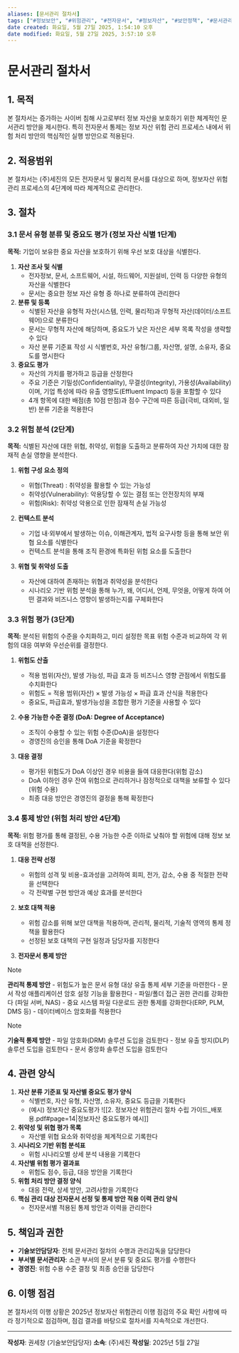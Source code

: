 ```yaml
---
aliases: [문서관리 절차서]
tags: ["#정보보안", "#위험관리", "#전자문서", "#정보자산", "#보안정책", "#문서관리", "#절차서"]
date created: 화요일, 5월 27일 2025, 1:54:10 오후
date modified: 화요일, 5월 27일 2025, 3:57:10 오후
---
```


# 문서관리 절차서


## 1. 목적

본 절차서는 증가하는 사이버 침해 사고로부터 정보 자산을 보호하기 위한 체계적인 문서관리 방안을 제시한다. 특히 전자문서 통제는 정보 자산 위험 관리 프로세스 내에서 위험 처리 방안의 핵심적인 실행 방안으로 적용된다.

## 2. 적용범위

본 절차서는 (주)세진의 모든 전자문서 및 물리적 문서를 대상으로 하며, 정보자산 위험관리 프로세스의 4단계에 따라 체계적으로 관리한다.

## 3. 절차

### 3.1 문서 유형 분류 및 중요도 평가 (정보 자산 식별 1단계)

**목적:** 기업이 보유한 중요 자산을 보호하기 위해 우선 보호 대상을 식별한다.

1. **자산 조사 및 식별**
    - 전자정보, 문서, 소프트웨어, 시설, 하드웨어, 지원설비, 인력 등 다양한 유형의 자산을 식별한다
    - 문서는 중요한 정보 자산 유형 중 하나로 분류하여 관리한다
2. **분류 및 등록**
    - 식별된 자산을 유형적 자산(시스템, 인력, 물리적)과 무형적 자산(데이터/소프트웨어)으로 분류한다
    - 문서는 무형적 자산에 해당하며, 중요도가 낮은 자산은 세부 목록 작성을 생략할 수 있다
    - 자산 분류 기준표 작성 시 식별번호, 자산 유형/그룹, 자산명, 설명, 소유자, 중요도를 명시한다
3. **중요도 평가**
    - 자산의 가치를 평가하고 등급을 산정한다
    - 주요 기준은 기밀성(Confidentiality), 무결성(Integrity), 가용성(Availability)이며, 기업 특성에 따라 유출 영향도(Effluent Impact) 등을 포함할 수 있다
    - 4개 항목에 대한 배점(총 10점 만점)과 점수 구간에 따른 등급(극비, 대외비, 일반) 분류 기준을 적용한다

### 3.2 위험 분석 (2단계)

**목적:** 식별된 자산에 대한 위협, 취약성, 위험을 도출하고 분류하여 자산 가치에 대한 잠재적 손실 영향을 분석한다.

1. **위험 구성 요소 정의**
    - 위협(Threat) : 취약성을 활용할 수 있는 가능성
    - 취약성(Vulnerability): 악용당할 수 있는 결점 또는 안전장치의 부재
    - 위험(Risk): 취약성 악용으로 인한 잠재적 손실 가능성

2. **컨텍스트 분석**
    - 기업 내·외부에서 발생하는 이슈, 이해관계자, 법적 요구사항 등을 통해 보안 위협 요소를 식별한다
    - 컨텍스트 분석을 통해 조직 환경에 특화된 위험 요소를 도출한다

3. **위협 및 취약성 도출**
    - 자산에 대하여 존재하는 위협과 취약성을 분석한다
    - 시나리오 기반 위험 분석을 통해 누가, 왜, 어디서, 언제, 무엇을, 어떻게 하여 어떤 결과와 비즈니스 영향이 발생하는지를 구체화한다

### 3.3 위험 평가 (3단계)

**목적:** 분석된 위험의 수준을 수치화하고, 미리 설정한 목표 위험 수준과 비교하여 각 위험의 대응 여부와 우선순위를 결정한다.

1. **위험도 산출**
    - 적용 범위(자산), 발생 가능성, 파급 효과 등 비즈니스 영향 관점에서 위험도를 수치화한다
    - 위험도 = 적용 범위(자산) × 발생 가능성 × 파급 효과 산식을 적용한다
    - 중요도, 파급효과, 발생가능성을 조합한 평가 기준을 사용할 수 있다

2. **수용 가능한 수준 결정 (DoA: Degree of Acceptance)**
    - 조직이 수용할 수 있는 위험 수준(DoA)을 설정한다
    - 경영진의 승인을 통해 DoA 기준을 확정한다

3. **대응 결정**
    - 평가된 위험도가 DoA 이상인 경우 비용을 들여 대응한다(위험 감소)
    - DoA 이하인 경우 잔여 위험으로 관리하거나 잠정적으로 대책을 보류할 수 있다(위험 수용)
    - 최종 대응 방안은 경영진의 결정을 통해 확정한다

### 3.4 통제 방안 (위험 처리 방안 4단계)

**목적:** 위험 평가를 통해 결정된, 수용 가능한 수준 이하로 낮춰야 할 위험에 대해 정보 보호 대책을 선정한다.

1. **대응 전략 선정**
    - 위험의 성격 및 비용-효과성을 고려하여 회피, 전가, 감소, 수용 중 적절한 전략을 선택한다
    - 각 전략별 구현 방안과 예상 효과를 분석한다

2. **보호 대책 적용**
    - 위험 감소를 위해 보안 대책을 적용하며, 관리적, 물리적, 기술적 영역의 통제 정책을 활용한다
    - 선정된 보호 대책의 구현 일정과 담당자를 지정한다

3. **전자문서 통제 방안**

> [!Note]
> **관리적 통제 방안**
>     - 위험도가 높은 문서 유형 대상 유출 통제 세부 기준을 마련한다
>     - 문서 작성 애플리케이션 암호 설정 기능을 활용한다
>     - 파일/폴더 접근 권한 관리를 강화한다 (파일 서버, NAS)
>     - 중요 시스템 파일 다운로드 권한 통제를 강화한다(ERP, PLM, DMS 등)
>     - 데이터베이스 암호화를 적용한다
> 

> [!Note]
> **기술적 통제 방안**
>     - 파일 암호화(DRM) 솔루션 도입을 검토한다
>     - 정보 유출 방지(DLP) 솔루션 도입을 검토한다
>     - 문서 중앙화 솔루션 도입을 검토한다

## 4. 관련 양식

1. **자산 분류 기준표 및 자산별 중요도 평가 양식**
    - 식별번호, 자산 유형, 자산명, 소유자, 중요도 등급을 기록한다
    - (예시) 정보자산 중요도평가 ![[2. 정보자산 위험관리 절차 수립 가이드_배포용.pdf#page=14|정보자산 중요도평가 예시]]
2. **취약성 및 위협 평가 목록**
    - 자산별 위협 요소와 취약성을 체계적으로 기록한다
3. **시나리오 기반 위험 분석표**
    - 위험 시나리오별 상세 분석 내용을 기록한다
4. **자산별 위험 평가 결과표**
    - 위험도 점수, 등급, 대응 방안을 기록한다
5. **위험 처리 방안 결정 양식**
    - 대응 전략, 상세 방안, 고려사항을 기록한다
6. **핵심 관리 대상 전자문서 선정 및 통제 방안 적용 이력 관리 양식**
    - 전자문서별 적용된 통제 방안과 이력을 관리한다

## 5. 책임과 권한

- **기술보안담당자**: 전체 문서관리 절차의 수행과 관리감독을 담당한다
- **부서별 문서관리자**: 소관 부서의 문서 분류 및 중요도 평가를 수행한다
- **경영진**: 위험 수용 수준 결정 및 최종 승인을 담당한다


## 6. 이행 점검

본 절차서의 이행 상황은 2025년 정보자산 위험관리 이행 점검의 주요 확인 사항에 따라 정기적으로 점검하며, 점검 결과를 바탕으로 절차서를 지속적으로 개선한다.

---

**작성자**: 권세창 (기술보안담당자)
**소속**: (주)세진
**작성일**: 2025년 5월 27일

